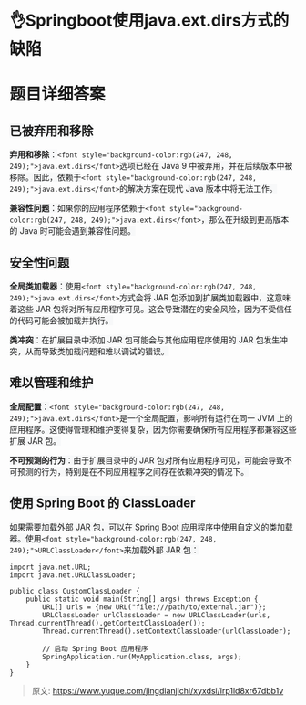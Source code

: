 # 👌Springboot使用java.ext.dirs方式的缺陷

# 题目详细答案
## <font style="background-color:rgb(247, 248, 249);">已被弃用和移除</font>
**<font style="background-color:rgb(247, 248, 249);">弃用和移除</font>**<font style="background-color:rgb(247, 248, 249);">：</font>`<font style="background-color:rgb(247, 248, 249);">java.ext.dirs</font>`<font style="background-color:rgb(247, 248, 249);">选项已经在 Java 9 中被弃用，并在后续版本中被移除。因此，依赖于</font>`<font style="background-color:rgb(247, 248, 249);">java.ext.dirs</font>`<font style="background-color:rgb(247, 248, 249);">的解决方案在现代 Java 版本中将无法工作。</font>

**<font style="background-color:rgb(247, 248, 249);">兼容性问题</font>**<font style="background-color:rgb(247, 248, 249);">：如果你的应用程序依赖于</font>`<font style="background-color:rgb(247, 248, 249);">java.ext.dirs</font>`<font style="background-color:rgb(247, 248, 249);">，那么在升级到更高版本的 Java 时可能会遇到兼容性问题。</font>

## <font style="background-color:rgb(247, 248, 249);">安全性问题</font>
**<font style="background-color:rgb(247, 248, 249);">全局类加载器</font>**<font style="background-color:rgb(247, 248, 249);">：使用</font>`<font style="background-color:rgb(247, 248, 249);">java.ext.dirs</font>`<font style="background-color:rgb(247, 248, 249);">方式会将 JAR 包添加到扩展类加载器中，这意味着这些 JAR 包将对所有应用程序可见。这会导致潜在的安全风险，因为不受信任的代码可能会被加载并执行。</font>

**<font style="background-color:rgb(247, 248, 249);">类冲突</font>**<font style="background-color:rgb(247, 248, 249);">：在扩展目录中添加 JAR 包可能会与其他应用程序使用的 JAR 包发生冲突，从而导致类加载问题和难以调试的错误。</font>

## <font style="background-color:rgb(247, 248, 249);">难以管理和维护</font>
**<font style="background-color:rgb(247, 248, 249);">全局配置</font>**<font style="background-color:rgb(247, 248, 249);">：</font>`<font style="background-color:rgb(247, 248, 249);">java.ext.dirs</font>`<font style="background-color:rgb(247, 248, 249);">是一个全局配置，影响所有运行在同一 JVM 上的应用程序。这使得管理和维护变得复杂，因为你需要确保所有应用程序都兼容这些扩展 JAR 包。</font>

**<font style="background-color:rgb(247, 248, 249);">不可预测的行为</font>**<font style="background-color:rgb(247, 248, 249);">：由于扩展目录中的 JAR 包对所有应用程序可见，可能会导致不可预测的行为，特别是在不同应用程序之间存在依赖冲突的情况下。</font>

## <font style="background-color:rgb(247, 248, 249);">使用 Spring Boot 的 ClassLoader</font>
<font style="background-color:rgb(247, 248, 249);">如果需要加载外部 JAR 包，可以在 Spring Boot 应用程序中使用自定义的类加载器。使用</font>`<font style="background-color:rgb(247, 248, 249);">URLClassLoader</font>`<font style="background-color:rgb(247, 248, 249);">来加载外部 JAR 包：</font>

```plain
import java.net.URL;
import java.net.URLClassLoader;

public class CustomClassLoader {
    public static void main(String[] args) throws Exception {
        URL[] urls = {new URL("file:///path/to/external.jar")};
        URLClassLoader urlClassLoader = new URLClassLoader(urls, Thread.currentThread().getContextClassLoader());
        Thread.currentThread().setContextClassLoader(urlClassLoader);

        // 启动 Spring Boot 应用程序
        SpringApplication.run(MyApplication.class, args);
    }
}
```



> 原文: <https://www.yuque.com/jingdianjichi/xyxdsi/lrp1ld8xr67dbb1v>